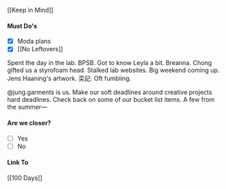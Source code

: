 [[Keep in Mind]]
#### Must Do's
- [x] Moda plans
- [x] [[No Leftovers]]

Spent the day in the lab. BPSB. Got to know Leyla a bit. Breanna. Chong gifted us a styrofoam head. Stalked lab websites. Big weekend coming up. Jens Haaning's artwork. 奀記. Oft fumbling.

@jung.garments is us. 
Make our soft deadlines around creative projects hard deadlines.
Check back on some of our bucket list items.
A few from the summer—
#### Are we closer?
- [ ] Yes
- [ ] No
#### Link To
[[100 Days]]
